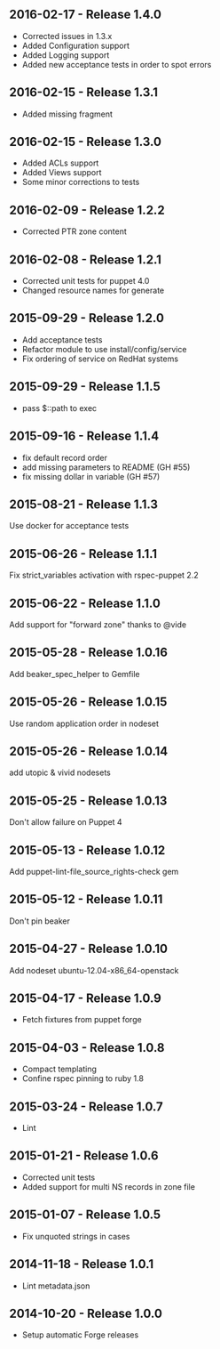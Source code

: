 ## 2016-02-17 - Release 1.4.0

- Corrected issues in 1.3.x
- Added Configuration support
- Added Logging support
- Added new acceptance tests in order to spot errors

## 2016-02-15 - Release 1.3.1

- Added missing fragment

## 2016-02-15 - Release 1.3.0

- Added ACLs support
- Added Views support
- Some minor corrections to tests

## 2016-02-09 - Release 1.2.2

- Corrected PTR zone content

## 2016-02-08 - Release 1.2.1

- Corrected unit tests for puppet 4.0
- Changed resource names for generate

## 2015-09-29 - Release 1.2.0

- Add acceptance tests
- Refactor module to use install/config/service
- Fix ordering of service on RedHat systems

## 2015-09-29 - Release 1.1.5

- pass $::path to exec

## 2015-09-16 - Release 1.1.4

- fix default record order
- add missing parameters to README (GH #55)
- fix missing dollar in variable (GH #57)

## 2015-08-21 - Release 1.1.3

Use docker for acceptance tests

## 2015-06-26 - Release 1.1.1

Fix strict_variables activation with rspec-puppet 2.2

## 2015-06-22 - Release 1.1.0

Add support for "forward zone" thanks to @vide

## 2015-05-28 - Release 1.0.16

Add beaker_spec_helper to Gemfile

## 2015-05-26 - Release 1.0.15

Use random application order in nodeset

## 2015-05-26 - Release 1.0.14

add utopic & vivid nodesets

## 2015-05-25 - Release 1.0.13

Don't allow failure on Puppet 4

## 2015-05-13 - Release 1.0.12

Add puppet-lint-file_source_rights-check gem

## 2015-05-12 - Release 1.0.11

Don't pin beaker

## 2015-04-27 - Release 1.0.10

Add nodeset ubuntu-12.04-x86_64-openstack

## 2015-04-17 - Release 1.0.9

- Fetch fixtures from puppet forge

## 2015-04-03 - Release 1.0.8

- Compact templating
- Confine rspec pinning to ruby 1.8

## 2015-03-24 - Release 1.0.7

- Lint

## 2015-01-21 - Release 1.0.6

- Corrected unit tests
- Added support for multi NS records in zone file

## 2015-01-07 - Release 1.0.5

- Fix unquoted strings in cases

## 2014-11-18 - Release 1.0.1

- Lint metadata.json

## 2014-10-20 - Release 1.0.0

- Setup automatic Forge releases
